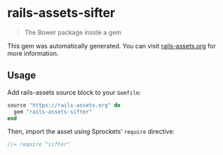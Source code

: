 # rails-assets-sifter

> The Bower package inside a gem

This gem was automatically generated. You can visit [rails-assets.org](https://rails-assets.org) for more information.

## Usage

Add rails-assets source block to your `Gemfile`:

```ruby
source "https://rails-assets.org" do
  gem "rails-assets-sifter"
end

```

Then, import the asset using Sprockets’ `require` directive:

```js
//= require "sifter"
```

